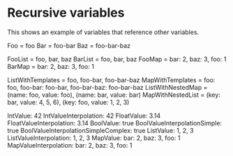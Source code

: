 # Recursive variables

This shows an example of variables that reference other variables.

Foo = foo
Bar = foo-bar
Baz = foo-bar-baz

FooList = foo, bar, baz
BarList = foo, bar, baz
FooMap = bar: 2, baz: 3, foo: 1
BarMap = bar: 2, baz: 3, foo: 1

ListWithTemplates = foo, foo-bar, foo-bar-baz
MapWithTemplates = foo: foo, foo-bar: foo-bar, foo-bar-baz: foo-bar-baz
ListWithNestedMap = (name: foo, value: foo), (name: bar, value: bar)
MapWithNestedList = (key: bar, value: 4, 5, 6), (key: foo, value: 1, 2, 3)

IntValue: 42
IntValueInterpolation: 42
FloatValue: 3.14
FloatValueInterpolation: 3.14
BoolValue: true
BoolValueInterpolationSimple: true
BoolValueInterpolationSimpleComplex: true
ListValue: 1, 2, 3
ListValueInterpolation: 1, 2, 3
MapValue: bar: 2, baz: 3, foo: 1
MapValueInterpolation: bar: 2, baz: 3, foo: 1

